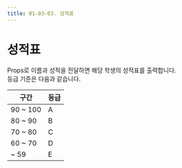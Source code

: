 ```yaml
---
title: 01-03-03. 성적표
---
```


# 성적표

Props로 이름과 성적을 전달하면 해당 학생의 성적표를 출력합니다.  
등급 기준은 다음과 같습니다.


| 구간 | 등급  |
|---|---|
| 90 ~ 100 | A  |
| 80 ~ 90  | B  |
| 70 ~ 80  | C  |
| 60 ~ 70  | D  |
| ~ 59  | E  |
